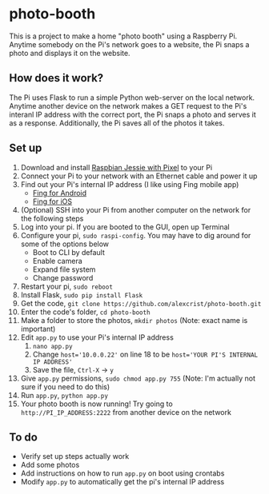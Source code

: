 # photo-booth
This is a project to make a home "photo booth" using a Raspberry Pi. Anytime somebody on the Pi's network goes to a website, the Pi snaps a photo and displays it on the website.

## How does it work?
The Pi uses Flask to run a simple Python web-server on the local network. Anytime another device on the network makes a GET request to the Pi's interanl IP address with the correct port, the Pi snaps a photo and serves it as a response. Additionally, the Pi saves all of the photos it takes.

## Set up

1. Download and install [Raspbian Jessie with Pixel](https://www.raspberrypi.org/downloads/raspbian/) to your Pi
1. Connect your Pi to your network with an Ethernet cable and power it up
1. Find out your Pi's internal IP address (I like using Fing mobile app)
    * [Fing for Android](https://play.google.com/store/apps/details?id=com.overlook.android.fing&hl=en)
    * [Fing for iOS](https://itunes.apple.com/us/app/fing-network-scanner/id430921107?mt=8)
1. (Optional) SSH into your Pi from another computer on the network for the following steps
1. Log into your pi. If you are booted to the GUI, open up Terminal
1. Configure your pi, `sudo raspi-config`. You may have to dig around for some of the options below
    * Boot to CLI by default
    * Enable camera
    * Expand file system
    * Change password
1. Restart your pi, `sudo reboot`
1. Install Flask, `sudo pip install Flask`
1. Get the code, `git clone https://github.com/alexcrist/photo-booth.git`
1. Enter the code's folder, `cd photo-booth`
1. Make a folder to store the photos, `mkdir photos` (Note: exact name is important)
1. Edit `app.py` to use your Pi's internal IP address
    1. `nano app.py`
    1. Change `host='10.0.0.22'` on line 18 to be `host='YOUR PI'S INTERNAL IP ADDRESS'`
    1. Save the file, `Ctrl-X` -> `y`
1. Give `app.py` permissions, `sudo chmod app.py 755` (Note: I'm actually not sure if you need to do this)
1. Run `app.py`, `python app.py`
1. Your photo booth is now running! Try going to `http://PI_IP_ADDRESS:2222` from another device on the network

## To do

* Verify set up steps actually work
* Add some photos
* Add instructions on how to run `app.py` on boot using crontabs
* Modify `app.py` to automatically get the pi's internal IP address
